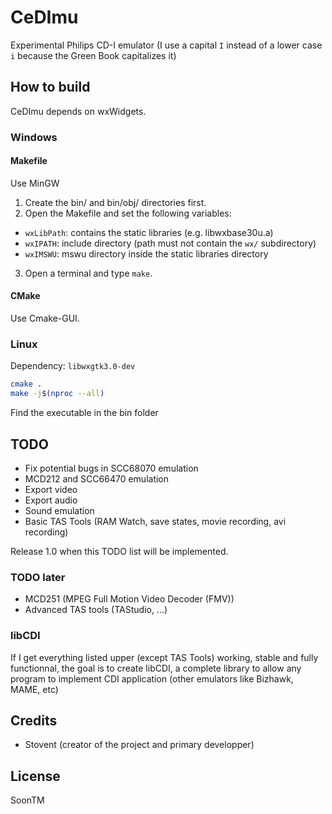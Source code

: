 # CeDImu
Experimental Philips CD-I emulator
(I use a capital `I` instead of a lower case `i` because the Green Book capitalizes it)

## How to build
CeDImu depends on wxWidgets.

### Windows
#### Makefile
Use MinGW
1. Create the bin/ and bin/obj/ directories first.
2. Open the Makefile and set the following variables:
* `wxLibPath`: contains the static libraries (e.g. libwxbase30u.a)
* `wxIPATH`: include directory (path must not contain the `wx/` subdirectory)
* `wxIMSWU`: mswu directory inside the static libraries directory
3. Open a terminal and type `make`.

#### CMake
Use Cmake-GUI.

### Linux
Dependency:
`` libwxgtk3.0-dev ``
```sh
cmake .
make -j$(nproc --all)
```
Find the executable in the bin folder

## TODO
* Fix potential bugs in SCC68070 emulation
* MCD212 and SCC66470 emulation
* Export video 
* Export audio
* Sound emulation
* Basic TAS Tools (RAM Watch, save states, movie recording, avi recording)

Release 1.0 when this TODO list will be implemented.

### TODO later
* MCD251 (MPEG Full Motion Video Decoder (FMV))
* Advanced TAS tools (TAStudio, ...)

### libCDI
If I get everything listed upper (except TAS Tools) working, stable and fully functionnal, 
the goal is to create libCDI, a complete library to allow any program to implement CDI application (other emulators like Bizhawk, MAME, etc)

## Credits
* Stovent (creator of the project and primary developper)

## License
SoonTM
